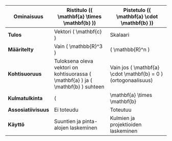 | **Ominaisuus**      | **Ristitulo** (\( \mathbf{a} \times \mathbf{b} \)) | **Pistetulo** (\( \mathbf{a} \cdot \mathbf{b} \)) |
|---------------------|-------------------------------------------------|------------------------------------------------|
| **Tulos**           | Vektori \( \mathbf{c} \)                        | Skalaari                                     |
| **Määritelty**      | Vain \( \mathbb{R}^3 \)                         | \( \mathbb{R}^n \)                          |
| **Kohtisuoruus**    | Tuloksena oleva vektori on kohtisuorassa \( \mathbf{a} \) ja \( \mathbf{b} \) suhteen | Vain jos \( \mathbf{a} \cdot \mathbf{b} = 0 \) (ortogonaalisuus) |
| **Kulmatulkinta**   | \( |\mathbf{a} \times \mathbf{b}| = |\mathbf{a}||\mathbf{b}|\sin\theta \) | \( \mathbf{a} \cdot \mathbf{b} = |\mathbf{a}||\mathbf{b}|\cos\theta \) |
| **Assosiatiivisuus** | Ei toteudu                                     | Toteutuu                                     |
| **Käyttö**         | Suuntien ja pinta-alojen laskeminen             | Kulmien ja projektioiden laskeminen          |

